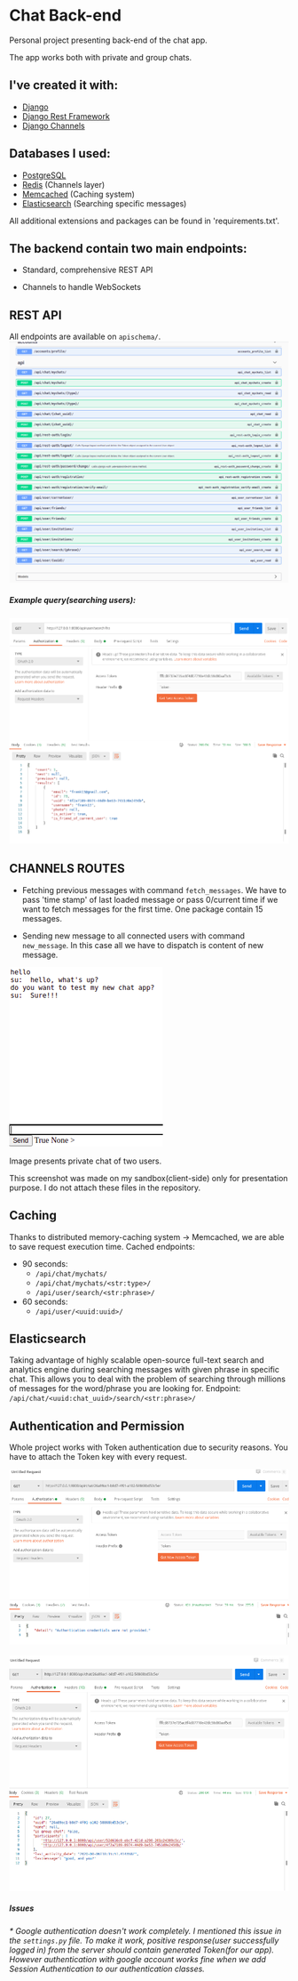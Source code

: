 # Chat Back-end 
Personal project presenting back-end of the chat app.

The app works both with private and group chats.
##  I've created it with:
 * [Django][djangolink]
 * [Django Rest Framework][restframeworklink]
 * [Django Channels][channelslink]
 
## Databases I used:
 * [PostgreSQL][postgreslink]
 * [Redis][redislink] (Channels layer)
 * [Memcached][memcachedlienk] (Caching system)
 * [Elasticsearch][Elasticsearchlink] (Searching specific messages)
 
 All additional extensions and packages can be found in 'requirements.txt'.
 
 ## The backend contain two main endpoints:
 * Standard, comprehensive REST API
 
 * Channels to handle WebSockets
 
 ## REST API
 All endpoints are available on `apischema/`.
 ![](media-readMe/Screenshot%20from%202020-08-06%2021-27-27.png)
 
##### Example query(searching users):
![](media-readMe/Screenshot%20from%202020-08-06%2021-39-00.png)

 
 ## CHANNELS ROUTES
 * Fetching previous messages with command `fetch_messages`. 
 We have to pass 'time stamp' of last loaded message or pass 0/current time
 if we want to fetch messages for the first time. One package contain 15 messages.
 
 * Sending new message to all connected users with command `new_message`.
 In this case all we have to dispatch is content of new message.
 
 ![](media-readMe/Screenshot%20from%202020-08-06%2021-46-06.png)
 
 Image presents private chat of two users.
 
 This screenshot was made on my sandbox(client-side) only for presentation purpose.
 I do not attach these files in the repository. 
 
 ## Caching
 Thanks to distributed memory-caching system -> Memcached, 
 we are able to save request execution time.
 Cached endpoints:
 - 90 seconds:
    - `/api/chat/mychats/`
    - `/api/chat/mychats/<str:type>/`   
    - `/api/user/search/<str:phrase>/`    
 - 60 seconds: 
    - `/api/user/<uuid:uuid>/`
 
 ## Elasticsearch
 Taking advantage of highly scalable open-source full-text search and analytics engine during searching messages with given phrase in specific chat. 
 This allows you to deal with the problem of searching through millions of messages for the word/phrase you are looking for.
 Endpoint: `/api/chat/<uuid:chat_uuid>/search/<str:phrase>/`
 
 ## Authentication and Permission
 Whole project works with Token authentication 
 due to security reasons.
 You have to attach the Token key with every request.
 
 ![](media-readMe/Screenshot%20from%202020-08-06%2021-35-36.png)
 &nbsp;
 ![](media-readMe/Screenshot%20from%202020-08-06%2021-34-55.png)
 
 ##### Issues
 ###### * Google authentication doesn't work completely. I mentioned this issue in the `settings.py` file. To make it work, positive response(user successfully logged in) from the server should contain generated Token(for our   app). However authentication with google account works fine when we add Session Authentication to our authentication classes.
  
 [restframeworklink]:https://www.django-rest-framework.org/
 [djangolink]:https://www.djangoproject.com/
 [channelslink]:https://channels.readthedocs.io/en/latest/
 [postgreslink]:https://www.postgresql.org/
 [redislink]:https://redis.io/
 [memcachedlienk]:https://memcached.org/
 [Elasticsearchlink]:https://www.elastic.co/elasticsearch/